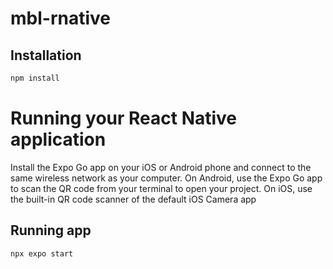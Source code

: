 # mbl-rnative
## Installation

```bash
npm install
```

# Running your React Native application
Install the Expo Go app on your iOS or Android phone and connect to the same wireless network as your computer. On Android, use the Expo Go app to scan the QR code from your terminal to open your project. On iOS, use the built-in QR code scanner of the default iOS Camera app


## Running app

```bash
npx expo start
```
